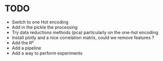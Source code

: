 # TODO

- Switch to one Hot encoding
- Add in the pickle the processing
- Try data reductions methods (pca) particularly on the one-hot encoding
- Install plotly and a nice correlation matrix, could we remove features ?
- Add the R²
- Add a pipeline
- Add a way to perform experiments
